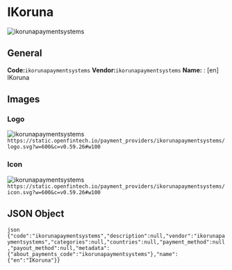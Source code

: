 # IKoruna 
![ikorunapaymentsystems](https://static.openfintech.io/payment_providers/ikorunapaymentsystems/logo.svg?w=600&c=v0.59.26#w100) 
## General 
**Code:**`ikorunapaymentsystems` 
**Vendor:**`ikorunapaymentsystems` 
**Name:** 
:	[en] IKoruna 
## Images 
### Logo 
![ikorunapaymentsystems](https://static.openfintech.io/payment_providers/ikorunapaymentsystems/logo.svg?w=600&c=v0.59.26#w100) 
``` https://static.openfintech.io/payment_providers/ikorunapaymentsystems/logo.svg?w=600&c=v0.59.26#w100 ``` 
### Icon 
![ikorunapaymentsystems](https://static.openfintech.io/payment_providers/ikorunapaymentsystems/icon.svg?w=600&c=v0.59.26#w100) 
``` https://static.openfintech.io/payment_providers/ikorunapaymentsystems/icon.svg?w=600&c=v0.59.26#w100 ``` 
## JSON Object 
```json {"code":"ikorunapaymentsystems","description":null,"vendor":"ikorunapaymentsystems","categories":null,"countries":null,"payment_method":null,"payout_method":null,"metadata":{"about_payments_code":"ikorunapaymentsystems"},"name":{"en":"IKoruna"}} ``` 
